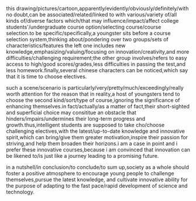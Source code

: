 this drawing/pictures/cartoon,apparently/evidently/obviously/definitely/with no doubt,can be associated/related/linked to with various/variety of/all kinds of/diverse factors which/that may influence/impact/affect college students'/undergraduate course option/selecting course/course selection.to be specific/specifically,a youngster sits before a course selection system,thinking about/pondering over two groups/sets of characteristics/features the left one includes new knowledge,emphasizing/valuing/focusing on innovation/creativity,and more difficulties/challenging requirement;the other group involves/refers to easy access to high/good scores/grades,less difficulties in passing the test,and less homework.finally,several chinese characters can be noticed,which say that it is time to choose electives.



such a scene/scenario is particularly/very/pretty/much/exceedingly/really worth attention for the reason that in reality,a host of youngsters tend to choose the second kind/sort/type of course,ignoring the significance of enhancing themselves.in fact/actually/as a matter of fact,their short-sighted and superficial choice may consititue an obstacle that hinders/impairs/undermines their long-term progress and growth.thus,intelligent students are supposed to take cho/choose challenging electives,with the latest/up-to-date knowledge and innovative spirit,which can bring/give them greater motivation,inspire their passion for striving,and help them broaden their horizons.i am a case in point and i prefer these innovative courses,because i am convinced that innovation can be likened to/is just like a journey leading to a promising future.



in a nutshell/in conclusion/to conclude/to sum up,society as a whole should foster a positive atmosphere to encourage young people to challenge themselves,pursue the latest knowledge, and cultivate innovative ability for the purpose of adapting to the fast pace/rapid development of science and technology.
